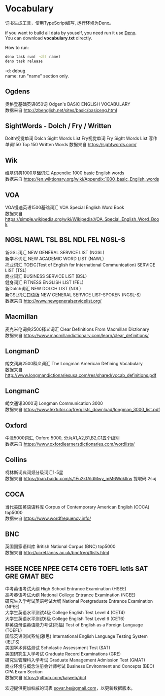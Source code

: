 # Vocabulary

词书生成工具，使用TypeScript编写, 运行环境为Deno。

if you want to build all data by youself, you need run it use [Deno](https://deno.land/).  
You can download **vocabulary.txt** directly.

How to run:
```bash
deno task run[ -d][ name]
deno task release
```
-d: debug.  
name: run "name" section only.

## Ogdens
奥格登基础英语850词 Odgen's BASIC ENGLISH VOCABULARY  
数据来自 <http://zbenglish.net/sites/basic/basiceng.html>

## SightWords - Dolch / Fry / Written
Dolth视觉单词 Dolch Sight Words List
Fry视觉单词 Fry Sight Words List
写作单词150 Top 150 Written Words
数据来自 <https://sightwords.com/>

## Wik
维基词典1000基础词汇 Appendix: 1000 basic English words  
数据来自 <https://en.wiktionary.org/wiki/Appendix:1000_basic_English_words>

## VOA
VOA慢速英语1500基础词汇 VOA Special English Word Book  
数据来自 <https://simple.wikipedia.org/wiki/Wikipedia:VOA_Special_English_Word_Book>

## NGSL NAWL TSL BSL NDL FEL NGSL-S
新GSL词汇 NEW GENERAL SERVICE LIST (NGSL)  
新学术词汇 NEW ACADEMIC WORD LIST (NAWL)  
托业词汇 TOEIC(Test of English for International Communication) SERVICE LIST (TSL)  
商业词汇 BUSINESS SERVICE LIST (BSL)  
健身词汇 FITNESS ENGLISH LIST (FEL)  
新Dolch词汇 NEW DOLCH LIST (NDL)  
新GSL词汇口语版 NEW GENERAL SERVICE LIST-SPOKEN (NGSL-S)  
数据来自 <http://www.newgeneralservicelist.org/>

## Macmillan
麦克米伦词典2500释义词汇 Clear Definitions From Macmillan Dictionary  
数据来自 <https://www.macmillandictionary.com/learn/clear_definitions/>

## LongmanD
朗文词典2500释义词汇 The Longman American Defining Vocabulary  
数据来自 <http://www.longmandictionariesusa.com/res/shared/vocab_definitions.pdf>

## LongmanC
朗文通讯3000词 Longman Communication 3000  
数据来自 <https://www.lextutor.ca/freq/lists_download/longman_3000_list.pdf>

## Oxford
牛津5000词汇, Oxford 5000, 分为A1,A2,B1,B2,C1五个级别  
数据来自 <https://www.oxfordlearnersdictionaries.com/wordlists/>

## Collins
柯林斯词典词频分级词汇1-5星  
数据来自 <https://pan.baidu.com/s/1Eu2kfAIdMwy_mM6Wokllrw> 提取码:2suj

## COCA
当代美国英语语料库 Corpus of Contemporary American English (COCA) top5000  
数据来自 <https://www.wordfrequency.info/>

## BNC
英国国家语料库 British National Corpus (BNC) top5000  
数据来自 <http://ucrel.lancs.ac.uk/bncfreq/flists.html>

## HSEE NCEE NPEE CET4 CET6 TOEFL Ietls SAT GRE GMAT BEC
中考英语考试大纲 High School Entrance Examination (HSEE)  
高考英语考试大纲 National College Entrance Examination (NCEE)  
研究生入学考试英语考试大纲 National Postgraduate Entrance Examination (NPEE)  
大学生英语水平测试4级 College English Test Level 4 (CET4)  
大学生英语水平测试6级 College English Test Level 6 (CET6)  
非英语母语英语能力考试(托福) Test of English as a Foreign Language (TOEFL)  
国际英语测试系统(雅思) International English Language Testing System (IELTS)  
美国学术评估测试 Scholastic Assessment Test (SAT)  
美国研究生入学考试 Graduate Record Examinations (GRE)  
研究生管理科入学考试 Graduate Management Admission Test (GMAT)  
商业环境与概念注册会计师考试 Business Environment and Concepts (BEC) CPA Exam Section  
数据来自 https://github.com/kajweb/dict

欢迎提供更加权威的词表 <sovar.he@gmail.com>，以更新数据版本。